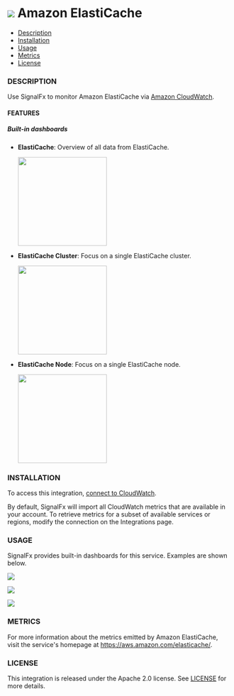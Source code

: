 # ![](./img/integration_awselasticache.png) Amazon ElastiCache

- [Description](#description)
- [Installation](#installation)
- [Usage](#usage)
- [Metrics](#metrics)
- [License](#license)

### DESCRIPTION

Use SignalFx to monitor Amazon ElastiCache via [Amazon CloudWatch](https://github.com/signalfx/integrations/tree/master/aws)[](sfx_link:aws).

#### FEATURES

##### Built-in dashboards

- **ElastiCache**: Overview of all data from ElastiCache.

  [<img src='./img/dashboard_elasticache_overview.png' width=200px>](./img/dashboard_elasticache_overview.png)

- **ElastiCache Cluster**: Focus on a single ElastiCache cluster.

  [<img src='./img/dashboard_elasticache_cluster.png' width=200px>](./img/dashboard_elasticache_cluster.png)

- **ElastiCache Node**: Focus on a single ElastiCache node.

  [<img src='./img/dashboard_elasticache_node.png' width=200px>](./img/dashboard_elasticache_node.png)

### INSTALLATION

To access this integration, [connect to CloudWatch](https://github.com/signalfx/integrations/tree/master/aws)[](sfx_link:aws).

By default, SignalFx will import all CloudWatch metrics that are available in your account. To retrieve metrics for a subset of available services or regions, modify the connection on the Integrations page.

### USAGE

SignalFx provides built-in dashboards for this service. Examples are shown below.

![](./img/dashboard_elasticache_overview.png)

![](./img/dashboard_elasticache_cluster.png)

![](./img/dashboard_elasticache_node.png)

### METRICS

For more information about the metrics emitted by Amazon ElastiCache, visit the service's homepage at https://aws.amazon.com/elasticache/.

### LICENSE

This integration is released under the Apache 2.0 license. See [LICENSE](./LICENSE) for more details.
